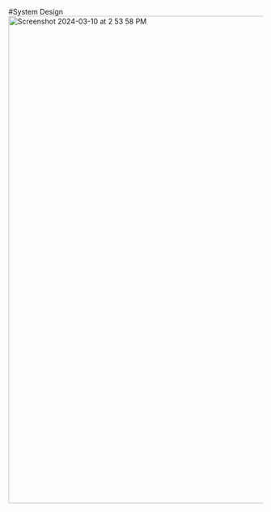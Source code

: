 #System Design
<img width="961" alt="Screenshot 2024-03-10 at 2 53 58 PM" src="https://github.com/Ahmadhcs/restaurant/assets/83130118/de6f47ae-a228-4c5b-92cc-1b7aea8e58b2">

